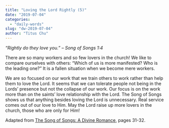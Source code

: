 ```yaml
---
title: "Loving the Lord Rightly (5)"
date: "2019-07-04"
categories: 
  - "daily-words"
slug: "dw-2019-07-04"
author: "Titus Chu"
---
```


_“Rightly do they love you.”_ _– Song of Songs 1:4_

There are so many workers and so few lovers in the church! We like to compare ourselves with others: “Which of us is more manifested? Who is the leading one?” It is a fallen situation when we become mere workers.

We are so focused on our work that we train others to work rather than help them to love the Lord. It seems that we can tolerate people not being in the Lords’ presence but not the collapse of our work. Our focus is on the work more than on the saints’ love relationship with the Lord. The Song of Songs shows us that anything besides loving the Lord is unnecessary. Real service comes out of our love to Him. May the Lord raise up more lovers in the church, those who are only for Him!

Adapted from [The Song of Songs: A Divine Romance](/song-of-songs-dr), pages 31-32.
